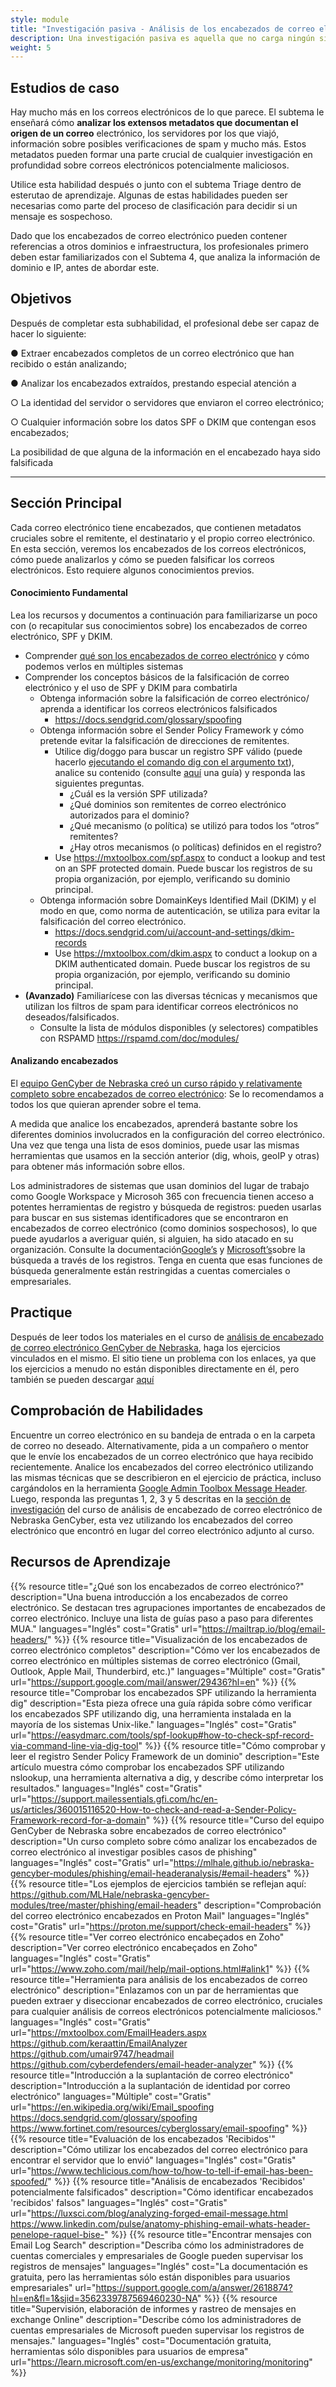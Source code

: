 ```yaml
---
style: module
title: "Investigación pasiva - Análisis de los encabezados de correo electrónico"
description: Una investigación pasiva es aquella que no carga ningún sitio web, sino que solo busca datos disponibles públicamente en ellos. Como tal, el atacante no será alertado de que su sitio web recibió visitas adicionales, lo que podría indicarle que se está llevando a cabo una investigación.
weight: 5
---
```


## Estudios de caso

Hay mucho más en los correos electrónicos de lo que parece. El subtema le enseñará cómo **analizar los extensos metadatos que documentan el origen de un correo** electrónico, los servidores por los que viajó, información sobre posibles verificaciones de spam y mucho más. Estos metadatos pueden formar una parte crucial de cualquier investigación en profundidad sobre correos electrónicos potencialmente maliciosos.

Utilice esta habilidad después o junto con el subtema Triage dentro de esterutao de aprendizaje. Algunas de estas habilidades pueden ser necesarias como parte del proceso de clasificación para decidir si un mensaje es sospechoso.

Dado que los encabezados de correo electrónico pueden contener referencias a otros dominios e infraestructura, los profesionales primero deben estar familiarizados con el Subtema 4, que analiza la información de dominio e IP, antes de abordar este.

## Objetivos

Después de completar esta subhabilidad, el profesional debe ser capaz de hacer lo siguiente:

● Extraer encabezados completos de un correo electrónico que han recibido o están analizando;

● Analizar los encabezados extraídos, prestando especial atención a

○ La identidad del servidor o servidores que enviaron el correo electrónico;

○ Cualquier información sobre los datos SPF o DKIM que contengan esos encabezados;

La posibilidad de que alguna de la información en el encabezado haya sido falsificada

---
## Sección Principal

Cada correo electrónico tiene encabezados, que contienen metadatos cruciales sobre el remitente, el destinatario y el propio correo electrónico. En esta sección, veremos los encabezados de los correos electrónicos, cómo puede analizarlos y cómo se pueden falsificar los correos electrónicos. Esto requiere algunos conocimientos previos.

#### Conocimiento Fundamental

Lea los recursos y documentos a continuación para familiarizarse un poco con (o recapitular sus conocimientos sobre) los encabezados de correo electrónico, SPF y DKIM.

- Comprender [qué son los encabezados de correo electrónico](https://support.google.com/mail/answer/29436?hl=en) y cómo podemos verlos en múltiples sistemas
- Comprender los conceptos básicos de la falsificación de correo electrónico y el uso de SPF y DKIM para combatirla
  - Obtenga información sobre la falsificación de correo electrónico/ aprenda a identificar los correos electrónicos falsificados
    - <https://docs.sendgrid.com/glossary/spoofing>
  - Obtenga información sobre el Sender Policy Framework y cómo pretende evitar la falsificación de direcciones de remitentes.
    - Utilice dig/doggo para buscar un registro SPF válido (puede hacerlo [ejecutando el comando dig con el argumento txt](https://easydmarc.com/tools/spf-lookup#how-to-check-spf-record-via-command-line-via-dig-tool)), analice su contenido (consulte [aquí](https://support.mailessentials.gfi.com/hc/en-us/articles/360015116520-How-to-check-and-read-a-Sender-Policy-Framework-record-for-a-domain) una guía) y responda las siguientes preguntas.
      - ¿Cuál es la versión SPF utilizada?
      - ¿Qué dominios son remitentes de correo electrónico autorizados para el dominio?
      - ¿Qué mecanismo (o política) se utilizó para todos los “otros” remitentes?
      - ¿Hay otros mecanismos (o políticas) definidos en el registro?
    - Use <https://mxtoolbox.com/spf.aspx> to conduct a lookup and test on an SPF protected domain. Puede buscar los registros de su propia organización, por ejemplo, verificando su dominio principal.
  - Obtenga información sobre DomainKeys Identified Mail (DKIM) y el modo en que, como norma de autenticación, se utiliza para evitar la falsificación del correo electrónico.
    - <https://docs.sendgrid.com/ui/account-and-settings/dkim-records>
    - Use <https://mxtoolbox.com/dkim.aspx> to conduct a lookup on a DKIM authenticated domain. Puede buscar los registros de su propia organización, por ejemplo, verificando su dominio principal.
- **(Avanzado)** Familiarícese con las diversas técnicas y mecanismos que utilizan los filtros de spam para identificar correos electrónicos no deseados/falsificados.
  - Consulte la lista de módulos disponibles (y selectores) compatibles con RSPAMD <https://rspamd.com/doc/modules/>

#### Analizando encabezados

El [equipo GenCyber de Nebraska creó un curso rápido y relativamente completo sobre encabezados de correo electrónico](https://mlhale.github.io/nebraska-gencyber-modules/phishing/email-headeranalysis/#email-headers): Se lo recomendamos a todos los que quieran aprender sobre el tema.

A medida que analice los encabezados, aprenderá bastante sobre los diferentes dominios involucrados en la configuración del correo electrónico. Una vez que tenga una lista de esos dominios, puede usar las mismas herramientas que usamos en la sección anterior (dig, whois, geoIP y otras) para obtener más información sobre ellos.

Los administradores de sistemas que usan dominios del lugar de trabajo como Google Workspace y Microsoh 365 con frecuencia tienen acceso a potentes herramientas de registro y búsqueda de registros: pueden usarlas para buscar en sus sistemas identificadores que se encontraron en encabezados de correo electrónico (como dominios sospechosos), lo que puede ayudarlos a averiguar quién, si alguien, ha sido atacado en su organización. Consulte la documentación[Google’s](https://support.google.com/a/answer/2618874?hl=en&fl=1&sjid=3562339787569460230-NA) y [Microsoft’s](https://learn.microsoft.com/en-us/exchange/monitoring/monitoring)sobre la búsqueda a través de los registros. Tenga en cuenta que esas funciones de búsqueda generalmente están restringidas a cuentas comerciales o empresariales.

## Practique

Después de leer todos los materiales en el curso de [análisis de encabezado de correo electrónico GenCyber de Nebraska](https://mlhale.github.io/nebraska-gencyber-modules/phishing/email-headeranalysis/), haga los ejercicios vinculados en el mismo. El sitio tiene un problema con los enlaces, ya que los ejercicios a menudo no están disponibles directamente en él, pero también se pueden descargar [aquí](https://github.com/MLHale/nebraska-gencyber-modules/tree/master/phishing/email-headers)

## Comprobación de Habilidades

Encuentre un correo electrónico en su bandeja de entrada o en la carpeta de correo no deseado. Alternativamente, pida a un compañero o mentor que le envíe los encabezados de un correo electrónico que haya recibido recientemente. Analice los encabezados del correo electrónico utilizando las mismas técnicas que se describieron en el ejercicio de práctica, incluso cargándolos en la herramienta [Google Admin Toolbox Message Header](https://toolbox.googleapps.com/apps/messageheader/). Luego, responda las preguntas 1, 2, 3 y 5 descritas en la [sección de investigación](https://mlhale.github.io/nebraska-gencyber-modules/phishing/email-headeranalysis/#investigation) del curso de análisis de encabezado de correo electrónico de Nebraska GenCyber, esta vez utilizando los encabezados del correo electrónico que encontró en lugar del correo electrónico adjunto al curso.

## Recursos de Aprendizaje

{{% resource title="¿Qué son los encabezados de correo electrónico?" description="Una buena introducción a los encabezados de correo electrónico.  Se destacan tres agrupaciones importantes de encabezados de correo electrónico.  Incluye una lista de guías paso a paso para diferentes MUA." languages="Inglés" cost="Gratis" url="https://mailtrap.io/blog/email-headers/" %}}
{{% resource title="Visualización de los encabezados de correo electrónico completos" description="Cómo ver los encabezados de correo electrónico en múltiples sistemas de correo electrónico (Gmail, Outlook, Apple Mail, Thunderbird, etc.)" languages="Múltiple" cost="Gratis" url="https://support.google.com/mail/answer/29436?hl=en" %}}
{{% resource title="Comprobar los encabezados SPF utilizando la herramienta dig" description="Esta pieza ofrece una guía rápida sobre cómo verificar los encabezados SPF utilizando dig, una herramienta instalada en la mayoría de los sistemas Unix-like." languages="Inglés" cost="Gratis" url="https://easydmarc.com/tools/spf-lookup#how-to-check-spf-record-via-command-line-via-dig-tool" %}}
{{% resource title="Cómo comprobar y leer el registro Sender Policy Framework de un dominio" description="Este artículo muestra cómo comprobar los encabezados SPF utilizando nslookup, una herramienta alternativa a dig, y describe cómo interpretar los resultados." languages="Inglés" cost="Gratis" url="https://support.mailessentials.gfi.com/hc/en-us/articles/360015116520-How-to-check-and-read-a-Sender-Policy-Framework-record-for-a-domain" %}}
{{% resource title="Curso del equipo GenCyber de Nebraska sobre encabezados de correo electrónico" description="Un curso completo sobre cómo analizar los encabezados de correo electrónico al investigar posibles casos de phishing" languages="Inglés" cost="Gratis" url="https://mlhale.github.io/nebraska-gencyber-modules/phishing/email-headeranalysis/#email-headers" %}}
{{% resource title="Los ejemplos de ejercicios también se reflejan aquí:  https://github.com/MLHale/nebraska-gencyber-modules/tree/master/phishing/email-headers" description="Comprobación del correo electrónico encabezados en Proton Mail" languages="Inglés" cost="Gratis" url="https://proton.me/support/check-email-headers" %}}
{{% resource title="Ver correo electrónico encabeçados en Zoho" description="Ver correo electrónico encabeçados en Zoho" languages="Inglés" cost="Gratis" url="https://www.zoho.com/mail/help/mail-options.html#alink1" %}}
{{% resource title="Herramienta para análisis de los encabezados de correo electrónico" description="Enlazamos con un par de herramientas que pueden extraer y diseccionar encabezados de correo electrónico, cruciales para cualquier análisis de correos electrónicos potencialmente maliciosos." languages="Inglés" cost="Gratis" url="https://mxtoolbox.com/EmailHeaders.aspx<br>https://github.com/keraattin/EmailAnalyzer<br>https://github.com/umair9747/headmail<br>https://github.com/cyberdefenders/email-header-analyzer" %}}
{{% resource title="Introducción a la suplantación de correo electrónico" description="Introducción a la suplantación de identidad por correo electrónico" languages="Múltiple" cost="Gratis" url="https://en.wikipedia.org/wiki/Email_spoofing<br>https://docs.sendgrid.com/glossary/spoofing<br>https://www.fortinet.com/resources/cyberglossary/email-spoofing" %}}
{{% resource title="Evaluación de los encabezados 'Recibidos'" description="Cómo utilizar los encabezados del correo electrónico para encontrar el servidor que lo envió" languages="Inglés" cost="Gratis" url="https://www.techlicious.com/how-to/how-to-tell-if-email-has-been-spoofed/" %}}
{{% resource title="Análisis de encabezados 'Recibidos' potencialmente falsificados" description="Cómo identificar encabezados 'recibidos' falsos" languages="Inglés" cost="Gratis" url="https://luxsci.com/blog/analyzing-forged-email-message.html <br>https://www.linkedin.com/pulse/anatomy-phishing-email-whats-header-penelope-raquel-bise-" %}}
{{% resource title="Encontrar mensajes con Email Log Search" description="Describa cómo los administradores de cuentas comerciales y empresariales de Google pueden supervisar los registros de mensajes" languages="Inglés" cost="La documentación es gratuita, pero las herramientas sólo están disponibles para usuarios empresariales" url="https://support.google.com/a/answer/2618874?hl=en&fl=1&sjid=3562339787569460230-NA" %}}
{{% resource title="Supervisión, elaboración de informes y rastreo de mensajes en exchange Online" description="Describe cómo los administradores de cuentas empresariales de Microsoft pueden supervisar los registros de mensajes." languages="Inglés" cost="Documentación gratuita, herramientas sólo disponibles para usuarios de empresa" url="https://learn.microsoft.com/en-us/exchange/monitoring/monitoring" %}}